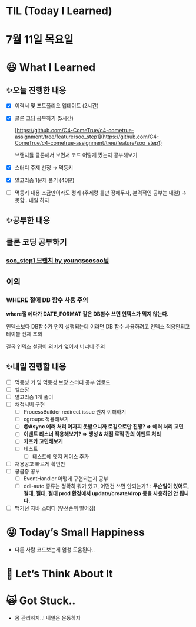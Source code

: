 # TIL (Today I Learned)

# 7월 11일 목요일

# 😃 What I Learned

## ✨오늘 진행한 내용

- [x]  이력서 및 포트폴리오 업데이트 (2시간)
- [x]  클론 코딩 공부하기 (5시간)
    
    [https://github.com/C4-ComeTrue/c4-cometrue-assignment/tree/feature/soo_step1](https://github.com/C4-ComeTrue/c4-cometrue-assignment/tree/feature/soo_step1)
    
    브랜치들 클론해서 보면서 코드 어떻게 짰는지 공부해보기
    
- [x]  스터디 주제 선정 → 멱등키
- [x]  알고리즘 1문제 풀기 (40분)
- [ ]  멱등키 내용 조금만이라도 정리 (주제랑 틀만 정해두자, 본격적인 공부는 내일) → 못함.. 내일 하자

## ✨공부한 내용

## 클론 코딩 공부하기

### [soo_step1 브랜치 by youngsoosoo님](https://www.notion.so/soo_step1-e5fdcd33de144bf2a792f89cd28bfdf5?pvs=21)

## 이외

### WHERE 절에 DB 함수 사용 주의

**where절 에다가 DATE_FORMAT 같은 DB함수 쓰면 인덱스가 먹지 않는다.**

인덱스보다 DB함수가 먼저 실행되는데 이러면 DB 함수 사용하려고 인덱스 적용안되고 테이블 전체 조회

결국 인덱스 설정이 의미가 없어져 버리니 주의

## ✨내일 진행할 내용

- [ ]  멱등성 키 및 멱등성 보장 스터디 공부 업로드
- [ ]  헬스장
- [ ]  알고리즘 1개 풀이
- [ ]  채점서버 구현
    - [ ]  ProcessBuilder redirect issue 뭔지 이해하기
    - [ ]  cgroups 적용해보기
    - [ ]  **@Async 에러 처리 어자피 못받으니까 로깅으로만 진행? ⇒ 에러 처리 고민**
    - [ ]  **이벤트 리스너 적용해보기? ⇒ 생성 & 채점 로직 간의 이벤트 처리**
    - [ ]  **카프카 고민해보기**
    - [ ]  테스트
        - [ ]  테스트에 엣지 케이스 추가
- [ ]  채용공고 빠르게 확인만
- [ ]  궁금증 공부
    - [ ]  EventHandler 어떻게 구현되는지 공부
    - [ ]  ddl-auto 종류는 정확히 뭐가 있고, 어떤건 쓰면 안되는가? : **무슨일이 있어도, 절대, 절대, 절대 prod 환경에서 update/create/drop 등을 사용하면 안 됩니다.**
- [ ]  백기선 자바 스터디 (우선순위 떨어짐)

# 😜 Today’s Small Happiness

- 다른 사람 코드보는게 엄청 도움된다..

# 🧐 Let’s Think About It

# 🙀 Got Stuck..

- 몸 관리하자..! 내일은 운동하자